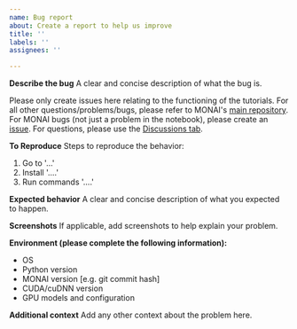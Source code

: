 ```yaml
---
name: Bug report
about: Create a report to help us improve
title: ''
labels: ''
assignees: ''

---
```


**Describe the bug**
A clear and concise description of what the bug is.

Please only create issues here relating to the functioning of the tutorials. For all other questions/problems/bugs, please refer to MONAI's [main repository](https://github.com/Project-MONAI/MONAI). For MONAI bugs (not just a problem in the notebook), please create an [issue](https://github.com/Project-MONAI/MONAI/issues). For questions, please use the [Discussions tab](https://github.com/Project-MONAI/MONAI/discussions).

**To Reproduce**
Steps to reproduce the behavior:
1. Go to '...'
2. Install '....'
3. Run commands '....'

**Expected behavior**
A clear and concise description of what you expected to happen.

**Screenshots**
If applicable, add screenshots to help explain your problem.

**Environment (please complete the following information):**
 - OS
 - Python version
 - MONAI version [e.g. git commit hash]
 - CUDA/cuDNN version
 - GPU models and configuration

**Additional context**
Add any other context about the problem here.

